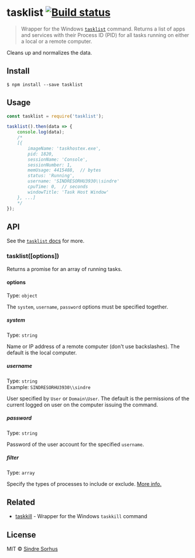 # tasklist [![Build status](https://ci.appveyor.com/api/projects/status/5yav2915fx0f3d0n/branch/master?svg=true)](https://ci.appveyor.com/project/sindresorhus/tasklist/branch/master)

> Wrapper for the Windows [`tasklist`](https://technet.microsoft.com/en-us/library/bb491010.aspx) command. Returns a list of apps and services with their Process ID (PID) for all tasks running on either a local or a remote computer.

Cleans up and normalizes the data.


## Install

```
$ npm install --save tasklist
```


## Usage

```js
const tasklist = require('tasklist');

tasklist().then(data => {
	console.log(data);
	/*
	[{
		imageName: 'taskhostex.exe',
		pid: 1820,
		sessionName: 'Console',
		sessionNumber: 1,
		memUsage: 4415488,  // bytes
		status: 'Running',
		username: 'SINDRESORHU3930\\sindre'
		cpuTime: 0,  // seconds
		windowTitle: 'Task Host Window'
	}, ...]
	*/
});
```


## API

See the [`tasklist` docs](https://technet.microsoft.com/en-us/library/bb491010.aspx) for more.


### tasklist([options])

Returns a promise for an array of running tasks.

#### options

Type: `object`

The `system`, `username`, `password` options must be specified together.

##### system

Type: `string`

Name or IP address of a remote computer (don't use backslashes). The default is the local computer.

##### username

Type: `string`<br>
Example: `SINDRESORHU3930\\sindre`

User specified by `User` or `Domain\User`. The default is the permissions of the current logged on user on the computer issuing the command.

##### password

Type: `string`

Password of the user account for the specified `username`.

##### filter

Type: `array`

Specify the types of processes to include or exclude. [More info.](https://technet.microsoft.com/en-us/library/bb491010.aspx)


## Related

- [taskkill](https://github.com/sindresorhus/taskkill) - Wrapper for the Windows `taskkill` command


## License

MIT © [Sindre Sorhus](http://sindresorhus.com)
